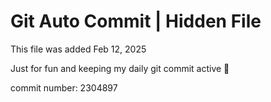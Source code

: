# Git Auto Commit | Hidden File

This file was added Feb 12, 2025

Just for fun and keeping my daily git commit active 🤪

commit number: 2304897
